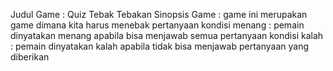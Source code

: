 Judul Game : Quiz Tebak Tebakan
Sinopsis Game : game ini merupakan game dimana kita harus menebak pertanyaan 
kondisi menang : pemain dinyatakan menang apabila bisa menjawab semua pertanyaan
kondisi kalah : pemain dinyatakan kalah apabila tidak bisa menjawab pertanyaan yang diberikan
